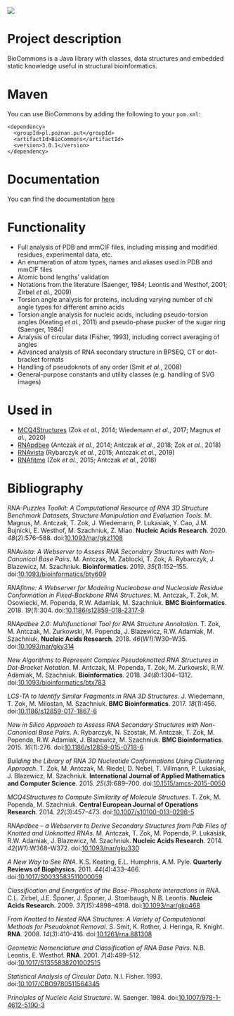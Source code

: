 ![](https://github.com/tzok/BioCommons/workflows/Java%20CI%20with%20Maven/badge.svg)

Project description
===================

BioCommons is a Java library with classes, data structures and embedded
static knowledge useful in structural bioinformatics.

Maven
=====

You can use BioCommons by adding the following to your `pom.xml`:

    <dependency>
      <groupId>pl.poznan.put</groupId>
      <artifactId>BioCommons</artifactId>
      <version>3.0.1</version>
    </dependency>

Documentation
=============

You can find the documentation
[here](http://www.cs.put.poznan.pl/tzok/public/static/biocommons/)

Functionality
=============

-   Full analysis of PDB and mmCIF files, including missing and modified
    residues, experimental data, etc.
-   An enumeration of atom types, names and aliases used in PDB and
    mmCIF files
-   Atomic bond lengths’ validation
-   Notations from the literature (Saenger, 1984; Leontis and Westhof,
    2001; Zirbel *et al.*, 2009)
-   Torsion angle analysis for proteins, including varying number of chi
    angle types for different amino acids
-   Torsion angle analysis for nucleic acids, including pseudo-torsion
    angles (Keating *et al.*, 2011) and pseudo-phase pucker of the sugar
    ring (Saenger, 1984)
-   Analysis of circular data (Fisher, 1993), including correct
    averaging of angles
-   Advanced analysis of RNA secondary structure in BPSEQ, CT or
    dot-bracket formats
-   Handling of pseudoknots of any order (Smit *et al.*, 2008)
-   General-purpose constants and utility classes (e.g. handling of SVG
    images)

Used in
=======

-   [MCQ4Structures](https://github.com/tzok/mcq4structures) (Zok *et
    al.*, 2014; Wiedemann *et al.*, 2017; Magnus *et al.*, 2020)
-   [RNApdbee](http://rnapdbee.cs.put.poznan.pl/) (Antczak *et al.*,
    2014; Antczak *et al.*, 2018; Zok *et al.*, 2018)
-   [RNAvista](http://rnavista.cs.put.poznan.pl/) (Rybarczyk *et al.*,
    2015; Antczak *et al.*, 2019)
-   [RNAfitme](http://rnafitme.cs.put.poznan.pl/) (Zok *et al.*, 2015;
    Antczak *et al.*, 2018)

Bibliography
============

<div id="refs" class="references">

<div id="ref-Magnus2020">

*RNA-Puzzles Toolkit: A Computational Resource of RNA 3D Structure
Benchmark Datasets, Structure Manipulation and Evaluation Tools*. M.
Magnus, M. Antczak, T. Zok, J. Wiedemann, P. Lukasiak, Y. Cao, J.M.
Bujnicki, E. Westhof, M. Szachniuk, Z. Miao. **Nucleic Acids Research**.
2020. *48*(*2*):576–588.
doi:[10.1093/nar/gkz1108](https://doi.org/10.1093/nar/gkz1108)

</div>

<div id="ref-Antczak2019">

*RNAvista: A Webserver to Assess RNA Secondary Structures with
Non-Canonical Base Pairs*. M. Antczak, M. Zablocki, T. Zok, A.
Rybarczyk, J. Blazewicz, M. Szachniuk. **Bioinformatics**. 2019.
*35*(*1*):152–155.
doi:[10.1093/bioinformatics/bty609](https://doi.org/10.1093/bioinformatics/bty609)

</div>

<div id="ref-Antczak2018a">

*RNAfitme: A Webserver for Modeling Nucleobase and Nucleoside Residue
Conformation in Fixed-Backbone RNA Structures*. M. Antczak, T. Zok, M.
Osowiecki, M. Popenda, R.W. Adamiak, M. Szachniuk. **BMC
Bioinformatics**. 2018. *19*(*1*):304.
doi:[10.1186/s12859-018-2317-9](https://doi.org/10.1186/s12859-018-2317-9)

</div>

<div id="ref-Zok2018">

*RNApdbee 2.0: Multifunctional Tool for RNA Structure Annotation*. T.
Zok, M. Antczak, M. Zurkowski, M. Popenda, J. Blazewicz, R.W. Adamiak,
M. Szachniuk. **Nucleic Acids Research**. 2018. *46*(*W1*):W30–W35.
doi:[10.1093/nar/gky314](https://doi.org/10.1093/nar/gky314)

</div>

<div id="ref-Antczak2018">

*New Algorithms to Represent Complex Pseudoknotted RNA Structures in
Dot-Bracket Notation*. M. Antczak, M. Popenda, T. Zok, M. Zurkowski,
R.W. Adamiak, M. Szachniuk. **Bioinformatics**. 2018.
*34*(*8*):1304–1312.
doi:[10.1093/bioinformatics/btx783](https://doi.org/10.1093/bioinformatics/btx783)

</div>

<div id="ref-Wiedemann2017">

*LCS-TA to Identify Similar Fragments in RNA 3D Structures*. J.
Wiedemann, T. Zok, M. Milostan, M. Szachniuk. **BMC Bioinformatics**.
2017. *18*(*1*):456.
doi:[10.1186/s12859-017-1867-6](https://doi.org/10.1186/s12859-017-1867-6)

</div>

<div id="ref-Rybarczyk2015">

*New in Silico Approach to Assess RNA Secondary Structures with
Non-Canonical Base Pairs*. A. Rybarczyk, N. Szostak, M. Antczak, T. Zok,
M. Popenda, R.W. Adamiak, J. Blazewicz, M. Szachniuk. **BMC
Bioinformatics**. 2015. *16*(*1*):276.
doi:[10.1186/s12859-015-0718-6](https://doi.org/10.1186/s12859-015-0718-6)

</div>

<div id="ref-Zok2015">

*Building the Library of RNA 3D Nucleotide Conformations Using
Clustering Approach*. T. Zok, M. Antczak, M. Riedel, D. Nebel, T.
Villmann, P. Lukasiak, J. Blazewicz, M. Szachniuk. **International
Journal of Applied Mathematics and Computer Science**. 2015.
*25*(*3*):689–700.
doi:[10.1515/amcs-2015-0050](https://doi.org/10.1515/amcs-2015-0050)

</div>

<div id="ref-Zok2014">

*MCQ4Structures to Compute Similarity of Molecule Structures*. T. Zok,
M. Popenda, M. Szachniuk. **Central European Journal of Operations
Research**. 2014. *22*(*3*):457–473.
doi:[10.1007/s10100-013-0296-5](https://doi.org/10.1007/s10100-013-0296-5)

</div>

<div id="ref-Antczak2014">

*RNApdbee – a Webserver to Derive Secondary Structures from Pdb Files of
Knotted and Unknotted RNAs*. M. Antczak, T. Zok, M. Popenda, P.
Lukasiak, R.W. Adamiak, J. Blazewicz, M. Szachniuk. **Nucleic Acids
Research**. 2014. *42*(*W1*):W368–W372.
doi:[10.1093/nar/gku330](https://doi.org/10.1093/nar/gku330)

</div>

<div id="ref-Keating2011">

*A New Way to See RNA*. K.S. Keating, E.L. Humphris, A.M. Pyle.
**Quarterly Reviews of Biophysics**. 2011. *44*(*4*):433–466.
doi:[10.1017/S0033583511000059](https://doi.org/10.1017/S0033583511000059)

</div>

<div id="ref-Zirbel2009">

*Classification and Energetics of the Base-Phosphate Interactions in
RNA*. C.L. Zirbel, J.E. Šponer, J. Šponer, J. Stombaugh, N.B. Leontis.
**Nucleic Acids Research**. 2009. *37*(*15*):4898–4918.
doi:[10.1093/nar/gkp468](https://doi.org/10.1093/nar/gkp468)

</div>

<div id="ref-Smit2008">

*From Knotted to Nested RNA Structures: A Variety of Computational
Methods for Pseudoknot Removal*. S. Smit, K. Rother, J. Heringa, R.
Knight. **RNA**. 2008. *14*(*3*):410–416.
doi:[10.1261/rna.881308](https://doi.org/10.1261/rna.881308)

</div>

<div id="ref-Leontis2001">

*Geometric Nomenclature and Classification of RNA Base Pairs*. N.B.
Leontis, E. Westhof. **RNA**. 2001. *7*(*4*):499–512.
doi:[10.1017/S1355838201002515](https://doi.org/10.1017/S1355838201002515)

</div>

<div id="ref-Fisher1993">

*Statistical Analysis of Circular Data*. N.I. Fisher. 1993.
doi:[10.1017/CBO9780511564345](https://doi.org/10.1017/CBO9780511564345)

</div>

<div id="ref-Saenger1984">

*Principles of Nucleic Acid Structure*. W. Saenger. 1984.
doi:[10.1007/978-1-4612-5190-3](https://doi.org/10.1007/978-1-4612-5190-3)

</div>

</div>
